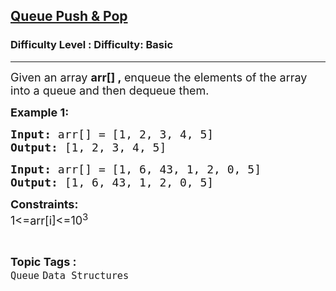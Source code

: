 <h2><a href="https://www.geeksforgeeks.org/problems/queue-designer/1?page=1&category=Queue&difficulty=Basic&sortBy=difficulty">Queue Push & Pop</a></h2><h3>Difficulty Level : Difficulty: Basic</h3><hr><div class="problems_problem_content__Xm_eO"><div class="problemQuestion">
<p><span style="font-size: 18px;">Given an array <strong>arr[] </strong><strong>,&nbsp;</strong>enqueue the elements of the array into a queue and then dequeue them.</span></p>
<p><strong><span style="font-size: 18px;">Example 1:</span></strong></p>
<pre><span style="font-size: 18px;"><strong>Input: </strong>arr[] = [1, 2, 3, 4, 5] </span>
<span style="font-size: 18px;"><strong>Output: </strong>[1, 2, 3, 4, 5] </span></pre>
<pre><span style="font-size: 18px;"><strong>Input: </strong>arr[] = [1, 6, 43, 1, 2, 0, 5]
<strong>Output: </strong>[1, 6, 43, 1, 2, 0, 5]</span></pre>
<p><span style="font-size: 18px;"><strong>Constraints:</strong><br>1&lt;=arr[i]&lt;=10<sup>3</sup></span></p>
</div></div><br><p><span style=font-size:18px><strong>Topic Tags : </strong><br><code>Queue</code>&nbsp;<code>Data Structures</code>&nbsp;